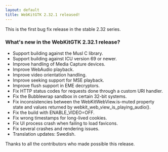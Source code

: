 ```yaml
---
layout: default
title: WebKitGTK 2.32.1 released!
---
```


This is the first bug fix release in the stable 2.32 series.

### What's new in the WebKitGTK 2.32.1 release?

 - Support building against the Musl C library.
 - Support building against ICU version 69 or newer.
 - Improve handling of Media Capture devices.
 - Improve WebAudio playback.
 - Improve video orientation handling.
 - Improve seeking support for MSE playback.
 - Improve flush support in EME decryptors.
 - Fix HTTP status codes for requests done through a custom URI handler.
 - Fix the Bubblewrap sandbox in certain 32-bit systems.
 - Fix inconsistencies between the WebKitWebView.is-muted property state
   and values returned by webkit_web_view_is_playing_audio().
 - Fix the build with ENABLE_VIDEO=OFF.
 - Fix wrong timestamps for long-lived cookies.
 - Fix UI process crash when failing to load favicons.
 - Fix several crashes and rendering issues.
 - Translation updates: Swedish.

Thanks to all the contributors who made possible this release.
